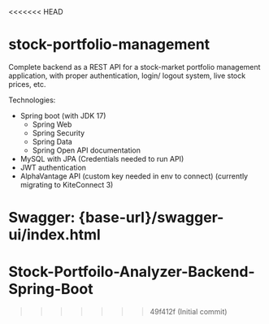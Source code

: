 <<<<<<< HEAD
# stock-portfolio-management
Complete backend as a REST API for a stock-market portfolio management application, with proper authentication, login/ logout system, live stock prices, etc.

Technologies:

- Spring boot (with JDK 17)
  - Spring Web
  - Spring Security
  - Spring Data
  - Spring Open API documentation
- MySQL with JPA (Credentials needed to run API)
- JWT authentication
- AlphaVantage API (custom key needed in env to connect) (currently migrating to KiteConnect 3)

Swagger:
{base-url}/swagger-ui/index.html
=======
# Stock-Portfoilo-Analyzer-Backend-Spring-Boot
>>>>>>> 49f412f (Initial commit)
